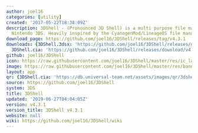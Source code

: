 ```yaml
---
author: joel16
categories: [utility]
created: '2017-05-22T18:38:09Z'
description: 3DShell - (Pronounced 3D Shell) is a multi purpose file manager for the
  Nintendo 3DS. Heavily inspired by the CyanogenMod/LineageOS file manager.
download_page: https://github.com/joel16/3DShell/releases/tag/v4.3.1
downloads: {3DShell.3dsx: 'https://github.com/joel16/3DShell/releases/download/v4.3.1/3DShell.3dsx',
  3DShell.cia: 'https://github.com/joel16/3DShell/releases/download/v4.3.1/3DShell.cia'}
github: joel16/3DShell
icon: https://raw.githubusercontent.com/joel16/3DShell/master/res/ic_launcher_filemanager.png
image: https://raw.githubusercontent.com/joel16/3DShell/master/res/banner.png
layout: app
qr: {3DShell.cia: 'https://db.universal-team.net/assets/images/qr/3dshell.cia.png'}
source: https://github.com/joel16/3DShell
system: 3DS
title: 3DShell
updated: '2019-06-27T04:04:05Z'
version: v4.3.1
version_title: 3DShell v4.3.1
website: null
wiki: https://github.com/joel16/3DShell/wiki
---
```

